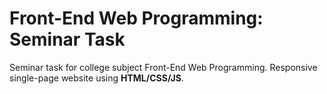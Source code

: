 
# Front-End Web Programming: Seminar Task

Seminar task for college subject Front-End Web Programming. Responsive single-page website using **HTML/CSS/JS**.